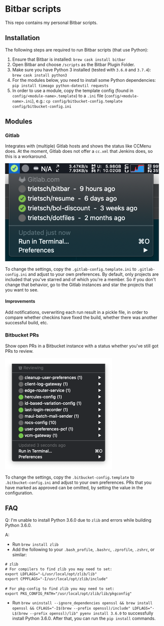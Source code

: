 # Bitbar scripts
This repo contains my personal Bitbar scripts.

## Installation
The following steps are required to run Bitbar scripts (that use Python):
1. Ensure that Bitbar is installed: `brew cask install bitbar`
1. Open Bitbar and choose `/scripts` as the Bitbar Plugin Folder.
1. Make sure you have Python 3 installed (tested with `3.6.0` and `3.7.4`): `brew cask install python3`
1. For the modules below, you need to install some Python dependencies: `pip install timeago python-dateutil requests`
1. In order to use a module, copy the template config (found in `config/<module-name>.template`) to a `.ini` file (`config/<module-name>.ini`), e.g.: `cp config/bitbucket-config.template config/bitbucket-config.ini`

## Modules
### Gitlab
Integrates with (multiple) Gitlab hosts and shows the status like CCMenu does. At the moment, Gitlab does not offer a `cc.xml` that Jenkins does, so this is a workaround.

![](assets/gitlab.png)

To change the settings, copy the `.gitlab-config.template.ini` to `.gitlab-config.ini` and adjust to your own preferences. By default, only projects are included that you've starred and of which you're a member. So if you don't change that behavior, go to the Gitlab instances and star the projects that you want to see.

#### Improvements
Add notifications, overwriting each run result in a pickle file, in order to compare whether checkins have fixed the build, whether there was another successful build, etc.

### Bitbucket PRs
Show open PRs in a Bitbucket instance with a status whether you've still got PRs to review.

![](assets/bitbucket-prs.png)

To change the settings, copy the `.bitbucket-config.template` to `.bitbucket-config.ini` and adjust to your own preferences. PRs that you have marked as approved can be omitted, by setting the value in the configuration.

## FAQ

Q: I'm unable to install Python 3.6.0 due to `zlib` and errors while building Python 3.6.0.

A:
- Run `brew install zlib`
- Add the following to your `.bash_profile`, `.bashrc`, `.zprofile`, `.zshrc`, or similar:
```
# zlib
# For compilers to find zlib you may need to set:
export LDFLAGS="-L/usr/local/opt/zlib/lib"
export CPPFLAGS="-I/usr/local/opt/zlib/include"

# For pkg-config to find zlib you may need to set:
export PKG_CONFIG_PATH="/usr/local/opt/zlib/lib/pkgconfig"
```
- Run `brew uninstall --ignore_dependencies openssl && brew install openssl && CFLAGS="-I$(brew --prefix openssl)/include" LDFLAGS="-L$(brew --prefix openssl)/lib" pyenv install 3.6.0` to successfully install Python 3.6.0. After that, you can run the `pip install` commands.
